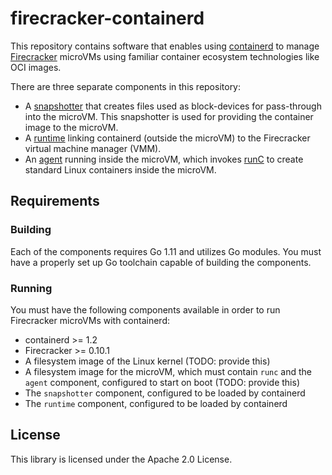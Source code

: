 # firecracker-containerd

This repository contains software that enables using
[containerd](https://containerd.io) to manage
[Firecracker](https://github.com/firecracker-microvm/firecracker) microVMs
using familiar container ecosystem technologies like OCI images.

There are three separate components in this repository:

* A [snapshotter](snapshotter) that creates files used as block-devices for
  pass-through into the microVM.  This snapshotter is used for providing the
  container image to the microVM.
* A [runtime](runtime) linking containerd (outside the microVM) to the
  Firecracker virtual machine manager (VMM).
* An [agent](agent) running inside the microVM, which invokes
  [runC](https://runc.io) to create standard Linux containers inside the
  microVM.

## Requirements

### Building

Each of the components requires Go 1.11 and utilizes Go modules.  You must have
a properly set up Go toolchain capable of building the components.

### Running

You must have the following components available in order to run Firecracker
microVMs with containerd:

* containerd >= 1.2
* Firecracker >= 0.10.1
* A filesystem image of the Linux kernel (TODO: provide this)
* A filesystem image for the microVM, which must contain `runc` and the `agent`
  component, configured to start on boot (TODO: provide this)
* The `snapshotter` component, configured to be loaded by containerd
* The `runtime` component, configured to be loaded by containerd

## License

This library is licensed under the Apache 2.0 License.